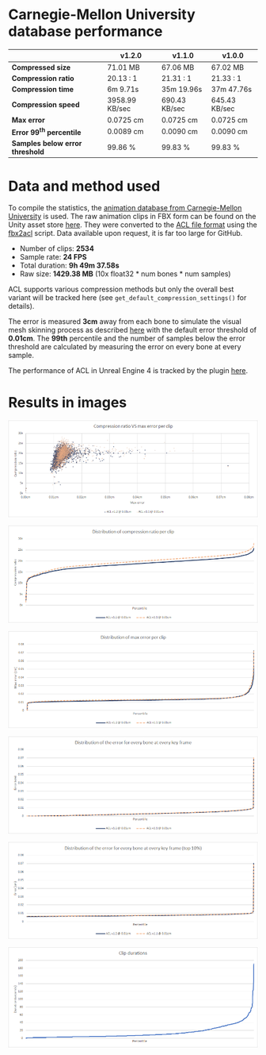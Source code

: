 # Carnegie-Mellon University database performance

|                       | v1.2.0 | v1.1.0     | v1.0.0     |
| --------------------- | ---------- | ---------- | ---------- |
| **Compressed size**   | 71.01 MB | 67.06 MB   | 67.02 MB   |
| **Compression ratio** | 20.13 : 1 | 21.31 : 1  | 21.33 : 1  |
| **Compression time**  | 6m 9.71s | 35m 19.96s | 37m 47.76s |
| **Compression speed**  | 3958.99 KB/sec | 690.43 KB/sec | 645.43 KB/sec |
| **Max error**         | 0.0725 cm | 0.0725 cm  | 0.0725 cm  |
| **Error 99<sup>th</sup> percentile** | 0.0089 cm | 0.0090 cm | 0.0090 cm |
| **Samples below error threshold** | 99.86 % | 99.83 % | 99.83 % |

# Data and method used

To compile the statistics, the [animation database from Carnegie-Mellon University](http://mocap.cs.cmu.edu/) is used.
The raw animation clips in FBX form can be found on the Unity asset store [here](https://www.assetstore.unity3d.com/en/#!/content/19991).
They were converted to the [ACL file format](the_acl_file_format.md) using the [fbx2acl](../tools/fbx2acl) script. Data available upon request, it is far too large for GitHub.

*  Number of clips: **2534**
*  Sample rate: **24 FPS**
*  Total duration: **9h 49m 37.58s**
*  Raw size: **1429.38 MB** (10x float32 * num bones * num samples)

ACL supports various compression methods but only the overall best variant will be tracked here (see `get_default_compression_settings()` for details).

The error is measured **3cm** away from each bone to simulate the visual mesh skinning process as described [here](error_metrics.md) with the default error threshold of **0.01cm**. The **99th** percentile and the number of samples below the error threshold are calculated by measuring the error on every bone at every sample.

The performance of ACL in Unreal Engine 4 is tracked by the plugin [here](https://github.com/nfrechette/acl-ue4-plugin/blob/develop/Docs/cmu_performance.md).

# Results in images

![Compression ratio VS max error per clip](images/acl_cmu_compression_ratio_vs_max_error.png)

![Compression ratio distribution](images/acl_cmu_compression_ratio_distribution.png)

![Max error distribution](images/acl_cmu_max_error_distribution.png)

![Distribution of the error for every bone at every key frame](images/acl_cmu_exhaustive_error.png)

![Distribution of the error for every bone at every key frame (top 10%)](images/acl_cmu_exhaustive_error_top_10.png)

![Distribution of clip durations](images/acl_cmu_clip_durations.png)
